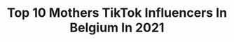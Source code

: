 ---
title: Top 10 Mothers TikTok Influencers In Belgium In 2021
description: >-
  Find top mothers TikTok influencers in Belgium in 2021. Most popular hashtags: #foryou #fyp #pourtoi #foryoupage.
platform: TikTok
hits: 14
text_top: Analyze the best TikTok influencers on inBeat.
text_bottom: inBeat holds 14 TikTok influencers like this in Belgium for you to contact.
profiles:
  - username: "lufyyyy"
    fullname: >-
      LUFY 🖤
    bio: >-
      Mother of les petites biches IG: lufyyyy Lufy@po.agency
    location: "Belgium"
    followers: 317000
    engagement: 1354
    commentsToLikes: 0.002745
    id: ckaibdrlmg3f00i78ea5l78cp
    verified: true
    hashtags: "#viral, #foryourpage, #foryou, #pourtoi"
  - username: "team.islam"
    fullname: >-
      islam is de beste 🤲🦋✨
    bio: >-
      ga mijn insta volgen ⬆️ Volg voor meer kennis! 🦋 (geen groep)
    location: "Belgium"
    followers: 3918
    engagement: 2228
    commentsToLikes: 0.058609
    id: ckdnuh5c2n64v0j235qqfqbuf
    verified: false
    hashtags: "#jongeren, #foryoupage, #xzybca, #fyppp"
  - username: "chloe_vbx"
    fullname: >-
      Chloë Vanbutsele 
    bio: >-
      18 y/o Belgium 🧸🤍
    location: "Belgium"
    followers: 126200
    engagement: 2232
    commentsToLikes: 0.009157
    id: ck9ep9eperng60j781nvmf1xw
    verified: true
    hashtags: "#foryou, #fyp, #gymnastics, #fy"
  - username: "evelyneee97"
    fullname: >-
      Evelyne Sels
    bio: >-
      🇧🇪 ⚜️23years⚜️ 🔥Goal 4K🔥 •Follow Me• @__Love all my fanss__@
    location: "Belgium"
    followers: 3067
    engagement: 958
    commentsToLikes: 0.058680
    id: ckbll26yidqpm0j23dh2f5rln
    verified: false
    hashtags: "#fy, #fyp, #foryoupage, #shakeit"
  - username: "ankatriencasselman"
    fullname: >-
      An-Katrien Casselman
    bio: >-
      I'm too old for Tik Tok ✅
    location: "Belgium"
    followers: 16600
    engagement: 295
    commentsToLikes: 0.089402
    id: ckbaxhdhinwuc0j237j01if5c
    verified: false
    hashtags: "#foryou, #viral, #momlife, #over30"
  - username: "kimberley_pira"
    fullname: >-
      Kimberley Pira
    bio: >-
      FOLLOW US ON YOUTUBE ⬇️⬇️⬇️ ➡️➡️➡️ KIMBERLEY & ROMAINE WE ARE NEW ON TIKTOK !!!
    location: "Belgium"
    followers: 236600
    engagement: 1104
    commentsToLikes: 0.010346
    id: ckauwtsf925iv0j23lo0bai6a
    verified: false
    hashtags: "#prank, #babygirl, #babymama, #relationship"
  - username: "gloriakba1"
    fullname: >-
      Gloria Kabeya
    bio: >-
      Instagram : gloria_kabeya From 🇧🇪
    location: "Belgium"
    followers: 26900
    engagement: 1725
    commentsToLikes: 0.015536
    id: ckb9dx5bw1ccu0j23hkjw6q83
    verified: false
    hashtags: "#danse, #foryou, #pourtoi, #funny"
  - username: "kikou.cest.moi.mg"
    fullname: >-
      Mg Hody
    bio: >-
      • #justforfun 🌸😄 • Suivez moi sur Instagram 🇧🇪 • je poste tout les jours ✅
    location: "Belgium"
    followers: 3302
    engagement: 538
    commentsToLikes: 0.034770
    id: ckcog3g3o315m0j23fa2yhu61
    verified: false
    hashtags: "#dance, #commente, #belgian, #funny"
  - username: "kimberley.romaine"
    fullname: >-
      kimberley_romaine
    bio: >-
      FOLLOW US ON YOUTUBE ⬇️⬇️⬇️ ➡️➡️➡️ KIMBERLEY & ROMAINE WE ARE NEW ON TIKTOK !!!
    location: "Belgium"
    followers: 104800
    engagement: 940
    commentsToLikes: 0.011652
    id: ckb994um0t1di0j2337661a8r
    verified: false
    hashtags: "#babygirl, #babybump, #pregnant, #babymama"
  - username: "__.vixtoriaa"
    fullname: >-
      vic
    bio: >-
      
    location: "Belgium"
    followers: 10200
    engagement: 1598
    commentsToLikes: 0.010610
    id: cka5zmxnknfrs0i78ntwkkftk
    verified: false
    hashtags: "#belgium, #foryou, #fyp, #pourtoi"
---